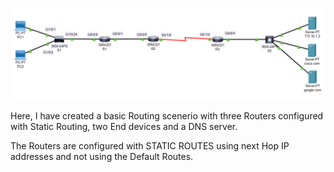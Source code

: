 
![](Routing1.PNG)

Here, I have created a basic Routing scenerio with three Routers configured with Static Routing, two End devices and a DNS server.

The Routers are configured with STATIC ROUTES using next Hop IP addresses and not using the Default Routes.

